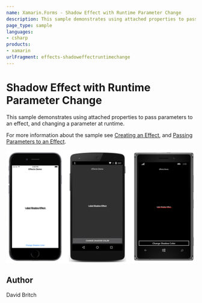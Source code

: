 ```yaml
---
name: Xamarin.Forms - Shadow Effect with Runtime Parameter Change
description: This sample demonstrates using attached properties to pass parameters to an effect, and changing a parameter at runtime.
page_type: sample
languages:
- csharp
products:
- xamarin
urlFragment: effects-shadoweffectruntimechange
---
```

# Shadow Effect with Runtime Parameter Change

This sample demonstrates using attached properties to pass parameters to an effect, and changing a parameter at runtime.

For more information about the sample see [Creating an Effect](https://docs.microsoft.com/xamarin/xamarin-forms/app-fundamentals/effects/creating), and [Passing Parameters to an Effect](https://docs.microsoft.com/en-us/xamarin/xamarin-forms/app-fundamentals/effects/passing-parameters/).

![Shadow Effect with Runtime Parameter Change application screenshot](Screenshots/01All.png "Shadow Effect with Runtime Parameter Change application screenshot")

## Author

David Britch
